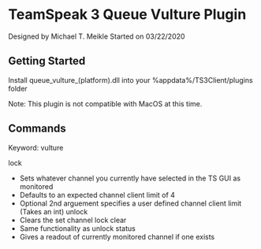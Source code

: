 # TeamSpeak 3 Queue Vulture Plugin
Designed by Michael T. Meikle
Started on 03/22/2020

## Getting Started 

Install queue_vulture_(platform).dll into your %appdata%/TS3Client/plugins folder

Note: This plugin is not compatible with MacOS at this time.

## Commands

Keyword: vulture

lock
 - Sets whatever channel you currently have selected in the TS GUI as monitored
 - Defaults to an expected channel client limit of 4
 - Optional 2nd arguement specifies a user defined channel client limit (Takes an int)
unlock
 - Clears the set channel lock
clear
 - Same functionality as unlock
status
 - Gives a readout of currently monitored channel if one exists 
